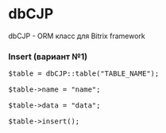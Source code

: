 dbCJP
=====

dbCJP - ORM класс для Bitrix framework

### Insert (вариант №1) ######

<pre>
$table = dbCJP::table("TABLE_NAME");<br>
$table->name = "name";<br>
$table->data = "data";<br>
$table->insert();<br>
</pre>
